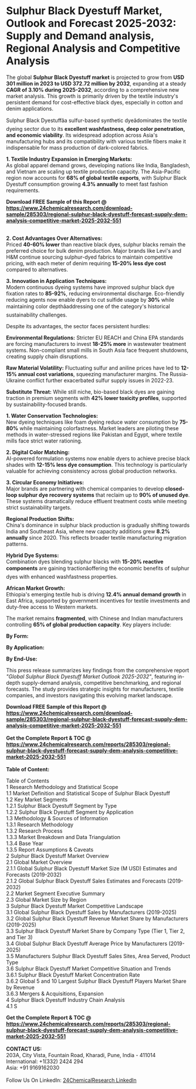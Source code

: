 <h1>Sulphur Black Dyestuff Market, Outlook and Forecast 2025-2032: Supply and Demand analysis, Regional Analysis and Competitive Analysis</h1><p>The global <strong>Sulphur Black Dyestuff market</strong> is projected to grow from <strong>USD 301 million in 2023 to USD 372.72 million by 2032</strong>, expanding at a steady <strong>CAGR of 3.10% during 2025-2032</strong>, according to a comprehensive new market analysis. This growth is primarily driven by the textile industry's persistent demand for cost-effective black dyes, especially in cotton and denim applications.</p><p>Sulphur Black Dyestuffâa sulfur-based synthetic dyeâdominates the textile dyeing sector due to its <strong>excellent washfastness, deep color penetration, and economic viability</strong>. Its widespread adoption across Asia's manufacturing hubs and its compatibility with various textile fibers make it indispensable for mass production of dark-colored fabrics.</p><p><strong>1. Textile Industry Expansion in Emerging Markets:</strong><br>
As global apparel demand grows, developing nations like India, Bangladesh, and Vietnam are scaling up textile production capacity. The Asia-Pacific region now accounts for <strong>68% of global textile exports</strong>, with Sulphur Black Dyestuff consumption growing <strong>4.3% annually</strong> to meet fast fashion requirements.</p><div><b>Download FREE Sample of this Report @ 
            <a href="https://www.24chemicalresearch.com/download-sample/285303/regional-sulphur-black-dyestuff-forecast-supply-dem-analysis-competitive-market-2025-2032-551">
            https://www.24chemicalresearch.com/download-sample/285303/regional-sulphur-black-dyestuff-forecast-supply-dem-analysis-competitive-market-2025-2032-551</a></b></div><br><p><strong>2. Cost Advantages Over Alternatives:</strong><br>
Priced <strong>40-60% lower</strong> than reactive black dyes, sulphur blacks remain the preferred choice for bulk denim production. Major brands like Levi's and H&amp;M continue sourcing sulphur-dyed fabrics to maintain competitive pricing, with each meter of denim requiring <strong>15-20% less dye cost</strong> compared to alternatives.</p><p><strong>3. Innovation in Application Techniques:</strong><br>
Modern continuous dyeing systems have improved sulphur black dye fixation rates to <strong>85-92%</strong>, reducing environmental discharge. Eco-friendly reducing agents now enable dyers to cut sulfide usage by <strong>30%</strong> while maintaining color depthâaddressing one of the category's historical sustainability challenges.</p><p>Despite its advantages, the sector faces persistent hurdles:</p><p><strong>Environmental Regulations:</strong> Stricter EU REACH and China EPA standards are forcing manufacturers to invest <strong>18-25% more</strong> in wastewater treatment systems. Non-compliant small mills in South Asia face frequent shutdowns, creating supply chain disruptions.</p><p><strong>Raw Material Volatility:</strong> Fluctuating sulfur and aniline prices have led to <strong>12-15% annual cost variations</strong>, squeezing manufacturer margins. The Russia-Ukraine conflict further exacerbated sulfur supply issues in 2022-23.</p><p><strong>Substitute Threat:</strong> While still niche, bio-based black dyes are gaining traction in premium segments with <strong>42% lower toxicity profiles</strong>, supported by sustainability-focused brands.</p><p><strong>1. Water Conservation Technologies:</strong><br>
New dyeing techniques like foam dyeing reduce water consumption by <strong>75-80%</strong> while maintaining colorfastness. Market leaders are piloting these methods in water-stressed regions like Pakistan and Egypt, where textile mills face strict water rationing.</p><p><strong>2. Digital Color Matching:</strong><br>
AI-powered formulation systems now enable dyers to achieve precise black shades with <strong>12-15% less dye consumption</strong>. This technology is particularly valuable for achieving consistency across global production networks.</p><p><strong>3. Circular Economy Initiatives:</strong><br>
Major brands are partnering with chemical companies to develop <strong>closed-loop sulphur dye recovery systems</strong> that reclaim up to <strong>90% of unused dye</strong>. These systems dramatically reduce effluent treatment costs while meeting strict sustainability targets.</p><p><strong>Regional Production Shifts:</strong><br>
	China's dominance in sulphur black production is gradually shifting towards India and Southeast Asia, where new capacity additions grew <strong>8.2% annually</strong> since 2020. This reflects broader textile manufacturing migration patterns.</p><p><strong>Hybrid Dye Systems:</strong><br>
	Combination dyes blending sulphur blacks with <strong>15-20% reactive components</strong> are gaining tractionâoffering the economic benefits of sulphur dyes with enhanced washfastness properties.</p><p><strong>African Market Growth:</strong><br>
	Ethiopia's emerging textile hub is driving <strong>12.4% annual demand growth</strong> in East Africa, supported by government incentives for textile investments and duty-free access to Western markets.</p><p>The market remains <strong>fragmented</strong>, with Chinese and Indian manufacturers controlling <strong>65% of global production capacity</strong>. Key players include:</p><p><strong>By Form:</strong></p><p><strong>By Application:</strong></p><p><strong>By End-Use:</strong></p><p>This press release summarizes key findings from the comprehensive report <em>"Global Sulphur Black Dyestuff Market Outlook 2025-2032"</em>, featuring in-depth supply-demand analysis, competitive benchmarking, and regional forecasts. The study provides strategic insights for manufacturers, textile companies, and investors navigating this evolving market landscape.</p><div><b>Download FREE Sample of this Report @ 
            <a href="https://www.24chemicalresearch.com/download-sample/285303/regional-sulphur-black-dyestuff-forecast-supply-dem-analysis-competitive-market-2025-2032-551">
            https://www.24chemicalresearch.com/download-sample/285303/regional-sulphur-black-dyestuff-forecast-supply-dem-analysis-competitive-market-2025-2032-551</a></b></div><br><div><b>Get the Complete Report & TOC @ 
            <a href="https://www.24chemicalresearch.com/reports/285303/regional-sulphur-black-dyestuff-forecast-supply-dem-analysis-competitive-market-2025-2032-551">
            https://www.24chemicalresearch.com/reports/285303/regional-sulphur-black-dyestuff-forecast-supply-dem-analysis-competitive-market-2025-2032-551</a></b></div><br>
            <b>Table of Content:</b><p>Table of Contents<br />
1 Research Methodology and Statistical Scope<br />
1.1 Market Definition and Statistical Scope of Sulphur Black Dyestuff<br />
1.2 Key Market Segments<br />
1.2.1 Sulphur Black Dyestuff Segment by Type<br />
1.2.2 Sulphur Black Dyestuff Segment by Application<br />
1.3 Methodology & Sources of Information<br />
1.3.1 Research Methodology<br />
1.3.2 Research Process<br />
1.3.3 Market Breakdown and Data Triangulation<br />
1.3.4 Base Year<br />
1.3.5 Report Assumptions & Caveats<br />
2 Sulphur Black Dyestuff Market Overview<br />
2.1 Global Market Overview<br />
2.1.1 Global Sulphur Black Dyestuff Market Size (M USD) Estimates and Forecasts (2019-2032)<br />
2.1.2 Global Sulphur Black Dyestuff Sales Estimates and Forecasts (2019-2032)<br />
2.2 Market Segment Executive Summary<br />
2.3 Global Market Size by Region<br />
3 Sulphur Black Dyestuff Market Competitive Landscape<br />
3.1 Global Sulphur Black Dyestuff Sales by Manufacturers (2019-2025)<br />
3.2 Global Sulphur Black Dyestuff Revenue Market Share by Manufacturers (2019-2025)<br />
3.3 Sulphur Black Dyestuff Market Share by Company Type (Tier 1, Tier 2, and Tier 3)<br />
3.4 Global Sulphur Black Dyestuff Average Price by Manufacturers (2019-2025)<br />
3.5 Manufacturers Sulphur Black Dyestuff Sales Sites, Area Served, Product Type<br />
3.6 Sulphur Black Dyestuff Market Competitive Situation and Trends<br />
3.6.1 Sulphur Black Dyestuff Market Concentration Rate<br />
3.6.2 Global 5 and 10 Largest Sulphur Black Dyestuff Players Market Share by Revenue<br />
3.6.3 Mergers & Acquisitions, Expansion<br />
4 Sulphur Black Dyestuff Industry Chain Analysis<br />
4.1 S</p><div><b>Get the Complete Report & TOC @ 
            <a href="https://www.24chemicalresearch.com/reports/285303/regional-sulphur-black-dyestuff-forecast-supply-dem-analysis-competitive-market-2025-2032-551">
            https://www.24chemicalresearch.com/reports/285303/regional-sulphur-black-dyestuff-forecast-supply-dem-analysis-competitive-market-2025-2032-551</a></b></div><br><b>CONTACT US:</b><br>
            203A, City Vista, Fountain Road, Kharadi, Pune, India - 411014<br>
            International: +1(332) 2424 294<br>
            Asia: +91 9169162030 <br><br>
            Follow Us On LinkedIn: <a href="https://www.linkedin.com/company/24chemicalresearch/">24ChemicalResearch LinkedIn</a>